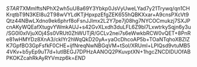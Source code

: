 $START$XMmlftsNPhX2wh5uU8a69Y3Ybkp0JsVyUweLYad7y21Trywq/qn1CHKrqtbT9N3KEI8u2T98wVYLdKTjHpxpzEfgZEK655hQBKXxar+A9cnsPXcVt9Qtz44NBwLXdno9ek6phrf8oFsnJJlmx2L2Y7pe7j08hg7NYCOCmukzj7SXJPcnAKyWQEafXtugvYWmkAUJ+s42GvXLxdh3duLFL6Z9bl7LxwtrkySqjn6y3u/SG0l0xlVjuXOj4Ss0VRUt0ZhWUTjR/GCLv2nei7s6eWwkbRCW0vQET+8PnRe81wHMYDz8XnA3/ckIYr2hWqQkD20yA+yaOcDhcoAP5b+TOaNTqhoXBZIZK7GpfBO3GpFsfkF0CHE+ijfNreqNwNBGqVM+tSol/XRUml+LPlQsd9vtuMB54VKv+b5yEp9uT7d+IutlBEGJ7DPHzAANOQ2PKuvptXN+1hgcZNCDIDUOfABPKOKZcahRkAyRYVmzp6k=$END$